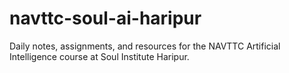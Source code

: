# navttc-soul-ai-haripur
Daily notes, assignments, and resources for the NAVTTC Artificial Intelligence course at Soul Institute Haripur.
